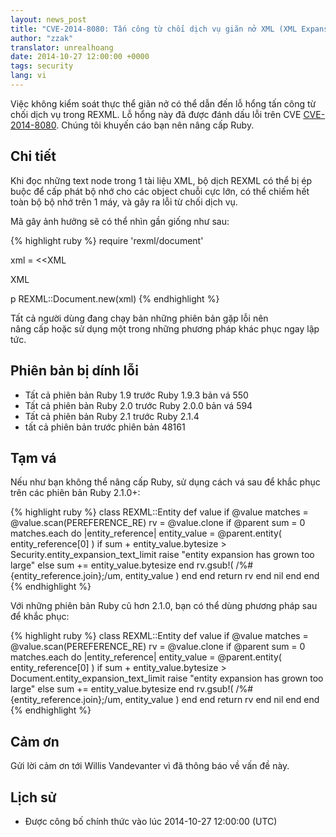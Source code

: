 ```yaml
---
layout: news_post
title: "CVE-2014-8080: Tấn công từ chối dịch vụ giãn nở XML (XML Expansion)"
author: "zzak"
translator: unrealhoang
date: 2014-10-27 12:00:00 +0000
tags: security
lang: vi
---
```


Việc không kiểm soát thực thể giãn nở có thể dẫn đến lỗ hổng tấn công từ chối dịch vụ trong REXML.
Lỗ hổng này đã được đánh dấu lỗi trên CVE
[CVE-2014-8080](http://cve.mitre.org/cgi-bin/cvename.cgi?name=CVE-2014-8080).
Chúng tôi khuyến cáo bạn nên nâng cấp Ruby.


## Chi tiết

Khi đọc những text node trong 1 tài liệu XML, bộ dịch REXML có thể 
bị ép buộc để cấp phát bộ nhớ cho các object chuỗi cực lớn, có thể 
chiếm hết toàn bộ bộ nhớ trên 1 máy, và gây ra lỗi từ chối dịch vụ.

Mã gây ảnh hưởng sẽ có thể nhìn gần giống như sau:

{% highlight ruby %}
require 'rexml/document'

xml = <<XML
<!DOCTYPE root [
  # ENTITY expansion vector
]>
<cd></cd>
XML

p REXML::Document.new(xml)
{% endhighlight %}

Tất cả người dùng đang chạy bản những phiên bản gặp lỗi nên  
nâng cấp hoặc sử dụng một trong những phương pháp khác phục ngay lập tức.

## Phiên bản bị dính lỗi

* Tất cả phiên bản Ruby 1.9 trước Ruby 1.9.3 bản vá 550
* Tất cả phiên bản Ruby 2.0 trước Ruby 2.0.0 bản vá 594
* Tất cả phiên bản Ruby 2.1 trước Ruby 2.1.4
* tất cả phiên bản trước phiên bản 48161

## Tạm vá

Nếu như bạn không thể nâng cấp Ruby, sử dụng cách vá sau để khắc phục trên các phiên bản Ruby 2.1.0+:

{% highlight ruby %}
class REXML::Entity
  def value
      if @value
        matches = @value.scan(PEREFERENCE_RE)
        rv = @value.clone
        if @parent
          sum = 0
          matches.each do |entity_reference|
            entity_value = @parent.entity( entity_reference[0] )
            if sum + entity_value.bytesize > Security.entity_expansion_text_limit
              raise "entity expansion has grown too large"
            else
              sum += entity_value.bytesize
            end
            rv.gsub!( /%#{entity_reference.join};/um, entity_value )
          end
        end
        return rv
      end
      nil
   end
end
{% endhighlight %}

Với những phiên bản Ruby cũ hơn 2.1.0, bạn có thể dùng phương pháp sau để khắc phục:

{% highlight ruby %}
class REXML::Entity
  def value
      if @value
        matches = @value.scan(PEREFERENCE_RE)
        rv = @value.clone
        if @parent
          sum = 0
          matches.each do |entity_reference|
            entity_value = @parent.entity( entity_reference[0] )
            if sum + entity_value.bytesize > Document.entity_expansion_text_limit
              raise "entity expansion has grown too large"
            else
              sum += entity_value.bytesize
            end
            rv.gsub!( /%#{entity_reference.join};/um, entity_value )
          end
        end
        return rv
      end
      nil
   end
end
{% endhighlight %}

## Cảm ơn

Gửi lời cảm ơn tới Willis Vandevanter vì đã thông báo về vấn đề này.

## Lịch sử

* Được công bố chính thức vào lúc 2014-10-27 12:00:00 (UTC)
